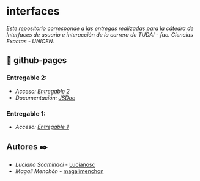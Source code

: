 # interfaces
_Este repositorio corresponde a las entregas realizadas para la cátedra de Interfaces de usuario e interacción_
_de la carrera de TUDAI - fac. Ciencias Exactas - UNICEN._

## 🚀 github-pages

### **Entregable 2:**
* _Acceso:_
_[Entregable 2](https://magalimenchon.github.io/interfaces/TP2/EntregablePractico2/)_
* _Documentación:_
_[JSDoc](https://magalimenchon.github.io/interfaces/TP2/EntregablePractico2/doc)_

### **Entregable 1:**
* _Acceso:_
_[Entregable 1](https://magalimenchon.github.io/interfaces/TP1/EntregablePractico1/)_

## Autores ✒️

* *Luciano Scaminaci*  - [Lucianosc](https://github.com/Lucianosc)
* *Magalí Menchón*  - [magalimenchon](https://github.com/magalimenchon)
